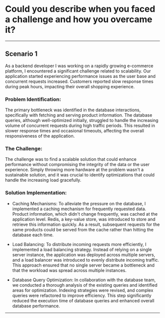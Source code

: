 # Could you describe when you faced a challenge and how you overcame it?

--------
## Scenario 1 


As a backend developer I was working on a rapidly growing e-commerce platform, I encountered a significant challenge related to scalability. Our application started experiencing performance issues as the user base and concurrent requests increased. Customers reported slow response times during peak hours, impacting their overall shopping experience.

### Problem Identification:
The primary bottleneck was identified in the database interactions, specifically with fetching and serving product information. The database queries, although well-optimized initially, struggled to handle the increasing volume of concurrent requests during high traffic periods. This resulted in slower response times and occasional timeouts, affecting the overall responsiveness of the application.

### The Challenge:
The challenge was to find a scalable solution that could enhance performance without compromising the integrity of the data or the user experience. Simply throwing more hardware at the problem wasn't a sustainable solution, and it was crucial to identify optimizations that could handle the increasing load gracefully.

### Solution Implementation:

- Caching Mechanisms:
    To alleviate the pressure on the database, I implemented a caching mechanism for frequently requested data. Product information, which didn't change frequently, was cached at the application level. Redis, a key-value store, was introduced to store and retrieve this information quickly. As a result, subsequent requests for the same products could be served from the cache rather than hitting the database each time.

- Load Balancing:
    To distribute incoming requests more efficiently, I implemented a load balancing strategy. Instead of relying on a single server instance, the application was deployed across multiple servers, and a load balancer was introduced to evenly distribute incoming traffic. This approach ensured that no single server became a bottleneck and that the workload was spread across multiple instances.

- Database Query Optimization:
    In collaboration with the database team, we conducted a thorough analysis of the existing queries and identified areas for optimization. Indexing strategies were revised, and complex queries were refactored to improve efficiency. This step significantly reduced the execution time of database queries and enhanced overall database performance.


------